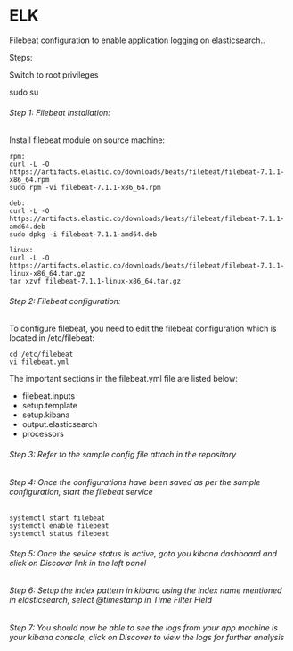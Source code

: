 # ELK

Filebeat configuration to enable application logging on elasticsearch..

Steps:

Switch to root privileges

  sudo su

###### Step 1: Filebeat Installation:

Install filebeat module on source machine:
  
    rpm:
    curl -L -O https://artifacts.elastic.co/downloads/beats/filebeat/filebeat-7.1.1-x86_64.rpm
    sudo rpm -vi filebeat-7.1.1-x86_64.rpm

    deb:
    curl -L -O https://artifacts.elastic.co/downloads/beats/filebeat/filebeat-7.1.1-amd64.deb
    sudo dpkg -i filebeat-7.1.1-amd64.deb

    linux:
    curl -L -O https://artifacts.elastic.co/downloads/beats/filebeat/filebeat-7.1.1-linux-x86_64.tar.gz
    tar xzvf filebeat-7.1.1-linux-x86_64.tar.gz
  
###### Step 2: Filebeat configuration:
 
To configure filebeat, you need to edit the filebeat configuration which is located in /etc/filebeat:
 
    cd /etc/filebeat
    vi filebeat.yml
   
 The important sections in the filebeat.yml file are listed below:
 - filebeat.inputs
 - setup.template
 - setup.kibana
 - output.elasticsearch
 - processors
      
###### Step 3: Refer to the sample config file attach in the repository
  
  
###### Step 4: Once the configurations have been saved as per the sample configuration, start the filebeat service
  
    systemctl start filebeat
    systemctl enable filebeat
    systemctl status filebeat
  
###### Step 5: Once the sevice status is active, goto you kibana dashboard and click on Discover link in the left panel


###### Step 6: Setup the index pattern in kibana using the index name mentioned in elasticsearch, select @timestamp in Time Filter Field


###### Step 7: You should now be able to see the logs from your app machine is your kibana console, click on Discover to view the logs for further analysis
